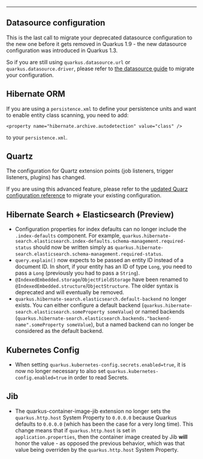 ---
## Datasource configuration

This is the last call to migrate your deprecated datasource configuration to the new one before it gets removed in Quarkus 1.9 - the new datasource configuration was introduced in Quarkus 1.3.

So if you are still using `quarkus.datasource.url` or `quarkus.datasource.driver`, please refer to [the datasource guide](https://quarkus.io/guides/datasource) to migrate your configuration.

## Hibernate ORM

If you are using a `persistence.xml` to define your persistence units and want to enable entity class scanning, you need to add:
```
<property name="hibernate.archive.autodetection" value="class" />
```
to your `persistence.xml`.

## Quartz

The configuration for Quartz extension points (job listeners, trigger listeners, plugins) has changed.

If you are using this advanced feature, please refer to the [updated Quarz configuration reference](https://quarkus.io/guides/quartz#quartz-configuration-reference) to migrate your existing configuration.

## Hibernate Search + Elasticsearch (Preview)

* Configuration properties for index defaults can no longer include the `.index-defaults` component. For example,  `quarkus.hibernate-search.elasticsearch.index-defaults.schema-management.required-status` should now be written simply as `quarkus.hibernate-search.elasticsearch.schema-management.required-status`.
* `query.explain()` now expects to be passed an entity ID instead of a document ID. In short, if your entity has an ID of type `Long`, you need to pass a `Long` (previously you had to pass a `String`).
* `@IndexedEmbedded.storage`/`ObjectFieldStorage` have been renamed to `@IndexedEmbedded.structure`/`ObjectStructure`. The older syntax is deprecated and will eventually be removed.
* `quarkus.hibernate-search.elasticsearch.default-backend` no longer exists. You can either configure a default backend (`quarkus.hibernate-search.elasticsearch.someProperty someValue`) or named backends (`quarkus.hibernate-search.elasticsearch.backends."backend-name".someProperty someValue`), but a named backend can no longer be considered as the default backend.

## Kubernetes Config

* When setting `quarkus.kubernetes-config.secrets.enabled=true`, it is now no longer necessary to also set `quarkus.kubernetes-config.enabled=true` in order to read Secrets.

## Jib

* The quarkus-container-image-jib extension no longer sets the `quarkus.http.host` System Property to `0.0.0.0` because Quarkus defaults to `0.0.0.0` (which has been the case for a very long time). This change means that if `quarkus.http.host` is set in `application.properties`, then the container image created by Jib **will** honor the value - as opposed the previous behavior, which was that value being overriden by the `quarkus.http.host` System Property.
